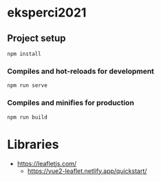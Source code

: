 # eksperci2021

## Project setup
```
npm install
```

### Compiles and hot-reloads for development
```
npm run serve
```

### Compiles and minifies for production
```
npm run build
```

# Libraries

- https://leafletjs.com/
    - https://vue2-leaflet.netlify.app/quickstart/

